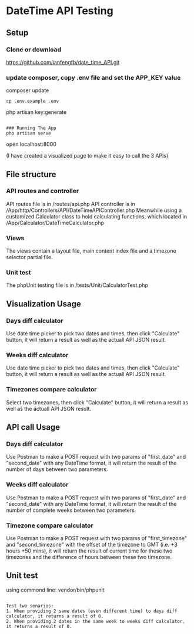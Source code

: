 # DateTime API Testing

## Setup

### Clone or download
https://github.com/ianfengfb/date_time_API.git

### update composer, copy .env file and set the APP_KEY value
composer update
```
cp .env.example .env
```
php artisan key:generate
```

### Running The App
php artisan serve
```
open localhost:8000

(I have created a visualized page to make it easy to call the 3 APIs)

## File structure
### API routes and controller
API routes file is in /routes/api.php
API controller is in /App/http/Controllers/API/DateTimeAPIController.php
Meanwhile using a customized Calculator class to hold calculating functions, which located in /App/Calculator/DateTimeCalculator.php

### Views
The views contain a layout file, main content index file and a timezone selector partial file.

### Unit test
The phpUnit testing file is in /tests/Unit/CalculatorTest.php

## Visualization Usage
### Days diff calculator
Use date time picker to pick two dates and times, then click "Calculate" button, it will return a result as well as the actuall API JSON result.

### Weeks diff calculator
Use date time picker to pick two dates and times, then click "Calculate" button, it will return a result as well as the actuall API JSON result.

### Timezones compare calculator
Select two timezones, then click "Calculate" button, it will return a result as well as the actuall API JSON result.

## API call Usage
### Days diff calculator
Use Postman to make a POST request with two params of "first_date" and "second_date" with any DateTime format, it will return the result of the number of days between two parameters.

### Weeks diff calculator
Use Postman to make a POST request with two params of "first_date" and "second_date" with any DateTime format, it will return the result of the number of complete weeks between two parameters.

### Timezone compare calculator
Use Postman to make a POST request with two params of "first_timezone" and "second_timezone" with the offset of the timezone to GMT (i.e. +3 hours +50 mins), it will return the result of current time for these two timezones and the difference of hours between these two timezone.

## Unit test
using commond line:
vendor/bin/phpunit
```

Test two senarios: 
1. When providing 2 same dates (even different time) to days diff calculator, it returns a result of 0.
2. When providing 2 dates in the same week to weeks diff calculator, it returns a result of 0.

